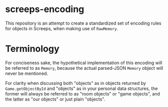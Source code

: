 # screeps-encoding
This repository is an attempt to create a standardized set of encoding rules for objects in Screeps, when making use of `RawMemory`.

# Terminology
For conciseness sake, the hypothetical implementation of this encoding will be referred to as `Memory`, because the actual parsed-JSON `Memory` object will never be mentioned.

For clarity when discussing both "objects" as in objects returned by `Game.getObjectById` and "objects" as in your personal data structures, the former will always be referred to as "room objects" or "game objects", and the latter as "our objects" or just plain "objects".
